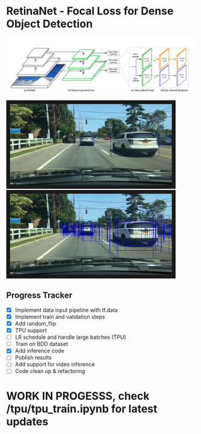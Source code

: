 
# RetinaNet - Focal Loss for Dense Object Detection
![architecture](architecture.png)

<a href="val_inference.png " target="_blank"><img 
src="val_inference.png" alt="val_inference" title="predicted boxes" width="430" height="215" 
border="10" /></a>
<a href="val_inference_anchors.png " target="_blank"><img 
src="val_inference_anchors.png" alt="test_anchor_matching" title="matched anchor boxes" width="430" height="215" 
border="10" /></a>



## Progress Tracker
 * [x] Implement data input pipeline with tf.data
 * [x] Implement train and validation steps
 * [x] Add random_flip
 * [x] TPU support
 * [ ] LR schedule and handle large batches (TPU)
 * [ ] Train on BDD dataset
 * [x] Add inference code
 * [ ] Publish results
 * [ ] Add support for video inference
 * [ ] Code clean up & refactoring
# WORK IN PROGESSS, check /tpu/tpu_train.ipynb for latest updates
